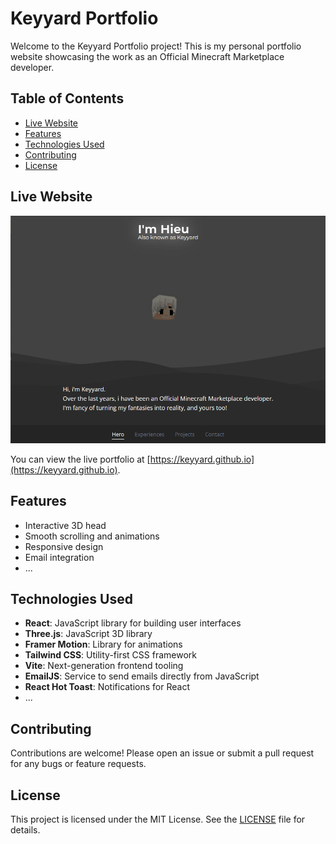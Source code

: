 # Keyyard Portfolio

Welcome to the Keyyard Portfolio project! This is my personal portfolio website showcasing the work as an Official Minecraft Marketplace developer.

## Table of Contents

- [Live Website](#live-website)
- [Features](#features)
- [Technologies Used](#technologies-used)
- [Contributing](#contributing)
- [License](#license)

## Live Website

![Keyyard Portfolio](image.png)

You can view the live portfolio at [https://keyyard.github.io](https://keyyard.github.io).

## Features

- Interactive 3D head
- Smooth scrolling and animations
- Responsive design
- Email integration
- ...

## Technologies Used

- **React**: JavaScript library for building user interfaces
- **Three.js**: JavaScript 3D library
- **Framer Motion**: Library for animations
- **Tailwind CSS**: Utility-first CSS framework
- **Vite**: Next-generation frontend tooling
- **EmailJS**: Service to send emails directly from JavaScript
- **React Hot Toast**: Notifications for React
- ...

## Contributing

Contributions are welcome! Please open an issue or submit a pull request for any bugs or feature requests.

## License

This project is licensed under the MIT License. See the [LICENSE](LICENSE) file for details.
